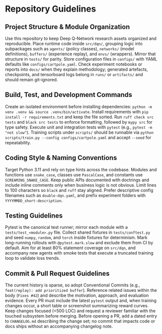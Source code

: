 # Repository Guidelines

## Project Structure & Module Organization
Use this repository to keep Deep Q-Network research assets organized and reproducible. Place runtime code inside `src/dqn/`, grouping logic into subpackages such as `agents/` (policy classes), `networks/` (model definitions), `buffers/` (experience replay), and `envs/` (wrappers). Mirror that structure in `tests/` for parity. Store configuration files in `configs/` with YAML defaults like `configs/cartpole.yaml`. Check experiment notebooks or reports into `docs/` when they explain methodology; generated artefacts, checkpoints, and tensorboard logs belong in `runs/` or `artifacts/` and should remain git-ignored.

## Build, Test, and Development Commands
Create an isolated environment before installing dependencies: `python -m venv .venv && source .venv/bin/activate`. Install requirements with `pip install -r requirements.txt` and keep the file sorted. Run `ruff check src tests` and `black src tests` to enforce formatting, followed by `mypy src` for type safety. Execute unit and integration tests with `pytest` (e.g., `pytest -m "not slow"`). Training scripts under `scripts/` should be runnable via `python scripts/train.py --config configs/cartpole.yaml` and accept `--seed` for repeatability.

## Coding Style & Naming Conventions
Target Python 3.11 and rely on type hints across the codebase. Modules and functions use `snake_case`, classes use `PascalCase`, and constants use `SCREAMING_SNAKE_CASE`. Keep public APIs documented with doctrings and include inline comments only when business logic is not obvious. Limit lines to 100 characters so `black` and `ruff` stay aligned. Prefer descriptive config filenames such as `double-dqn.yaml`, and prefix experiment folders with `YYYYMMDD_short-description`.

## Testing Guidelines
Pytest is the canonical test runner; mirror each module with a `tests/test_<module>.py` file. Collect shared fixtures in `tests/conftest.py` and seed `numpy`, `random`, and `torch` inside fixtures for determinism. Mark long-running rollouts with `@pytest.mark.slow` and exclude them from CI by default. Aim for at least 80% statement coverage on `src/dqn`, and accompany new agents with smoke tests that execute a truncated training loop to validate loss trends.

## Commit & Pull Request Guidelines
The current history is sparse, so adopt Conventional Commits (e.g., `feat(replay): add prioritized buffer`). Reference related issues within the body (`Fixes #42`) and describe the motivation, approach, and evaluation evidence. Every PR must include the latest `pytest` output and, when training changes occur, a short table or screenshot summarizing reward curves. Keep changes focused (<500 LOC) and request a reviewer familiar with the touched subsystem before merging. Before opening a PR, add a dated entry to `CHANGELOG.md` describing the change set; no commit that impacts code or docs ships without an accompanying changelog note.
